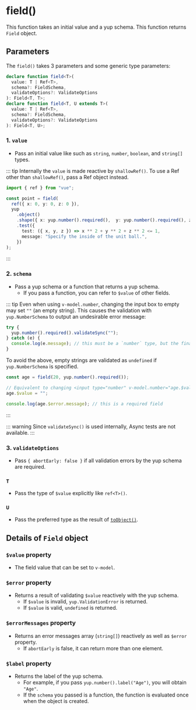 # field()
This function takes an initial value and a yup schema.
This function returns `Field` object.

## Parameters
The `field()` takes 3 parameters and some generic type parameters:

```typescript
declare function field<T>(
  value: T | Ref<T>,
  schema?: FieldSchema,
  validateOptions?: ValidateOptions
): Field<T, T>;
declare function field<T, U extends T>(
  value: T | Ref<T>,
  schema?: FieldSchema,
  validateOptions?: ValidateOptions
): Field<T, U>;
```

### 1. `value` <Badge type="danger" text="Required" />
- Pass an initial value like such as `string`, `number`, `boolean`, and `string[]` types.

::: tip
Internally the `value` is made reactive by `shallowRef()`.
To use a Ref other than `shallowRef()`, pass a Ref object instead.

```typescript
import { ref } from "vue";

const point = field(
  ref({ x: 0, y: 0, z: 0 }),
  yup
    .object()
    .shape({ x: yup.number().required(),  y: yup.number().required(), z: yup.number().required() })
    .test({
      test: ({ x, y, z }) => x ** 2 + y ** 2 + z ** 2 <= 1,
      message: "Specify the inside of the unit ball.",
    })
);
```
:::

### 2. `schema` <Badge type="info" text="Optional" />
- Pass a yup schema or a function that returns a yup schema.
  - If you pass a function, you can refer to `$value` of other fields.

::: tip
Even when using `v-model.number`, changing the input box to empty may set `""` (an empty string).
This causes the validation with `yup.NumberSchema` to output an undesirable error message:

```typescript
try {
  yup.number().required().validateSync("");
} catch (e) {
  console.log(e.message); // this must be a `number` type, but the final value was: `NaN` (cast from the value `""`).
}
```

To avoid the above, empty strings are validated as `undefined` if `yup.NumberSchema` is specified.

```typescript
const age = field(20, yup.number().required());

// Equivalent to changing <input type="number" v-model.number="age.$value"> to empty
age.$value = "";

console.log(age.$error.message); // this is a required field
```
:::

::: warning
Since `validateSync()` is used internally, Async tests are not available.
:::

### 3. `validateOptions` <Badge type="info" text="Optional" />
- Pass `{ abortEarly: false }` if all validation errors by the yup schema are required.

### `T` <Badge type="info" text="Optional" />
- Pass the type of `$value` explicitly like `ref<T>()`.

### `U` <Badge type="info" text="Optional" />
- Pass the preferred type as the result of [`toObject()`](/api/toObject).

## Details of `Field` object
### `$value` property
- The field value that can be set to `v-model`.

### `$error` property <Badge type="info" text="Readonly" />
- Returns a result of validating `$value` reactively with the yup schema.
  - If `$value` is invalid, `yup.ValidationError` is returned.
  - If `$value` is valid, `undefined` is returned.

### `$errorMessages` property <Badge type="info" text="Readonly" />
- Returns an error messages array (`string[]`) reactively as well as `$error` property.
  - If `abortEarly` is false, it can return more than one element.

### `$label` property <Badge type="info" text="Readonly" />
- Returns the label of the yup schema.
  - For example, if you pass `yup.number().label("Age")`, you will obtain `"Age"`.
  - If the `schema` you passed is a function, the function is evaluated once when the object is created.

